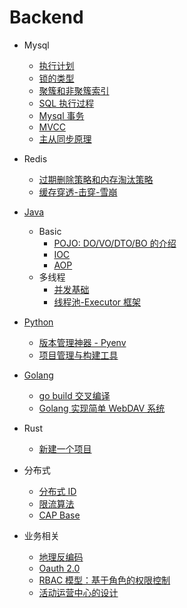 # Backend <!-- {docsify-ignore} -->

- Mysql

  - [执行计划](/Backend/mysql/执行计划.md)
  - [锁的类型](/Backend/mysql/锁的类型.md)
  - [聚簇和非聚簇索引](/Backend/mysql/聚簇和非聚簇索引.md)
  - [SQL 执行过程](/Backend/mysql/SQL执行过程.md)
  - [Mysql 事务](/Backend/mysql/Mysql事务.md)
  - [MVCC](/Backend/mysql/MVCC.md)
  - [主从同步原理](/Backend/mysql/主从同步原理.md)

- Redis

  - [过期删除策略和内存淘汰策略](/Backend/redis/过期删除策略和内存淘汰策略.md)
  - [缓存穿透-击穿-雪崩](/Backend/redis/缓存穿透-击穿-雪崩.md)

- [Java](/Backend/java/README.md)

  - Basic
    - [POJO: DO/VO/DTO/BO 的介绍](/Backend/java/basic/POJO.md)
    - [IOC](/Backend/java/basic/IOC.md)
    - [AOP](/Backend/java/basic/AOP.md)
  - 多线程
    - [并发基础](/Backend/java/multi_thread/并发基础.md)
    - [线程池-Executor 框架](/Backend/java/multi_thread/线程池-Executor框架.md)

- [Python](/Backend/python/README.md)

  - [版本管理神器 - Pyenv](/Backend/python/pyenv.md)
  - [项目管理与构建工具](/Backend/python/项目管理与构建工具.md)

- [Golang](/Backend/go/README.md)

  - [go build 交叉编译](/Backend/go/go-build-交叉编译.md)
  - [Golang 实现简单 WebDAV 系统](/Backend/go/Golang实现简单WebDAV系统.md)

- Rust

  - [新建一个项目](/Backend/rust/新建一个项目.md)

- 分布式

  - [分布式 ID](/Backend/distributed/分布式ID.md)
  - [限流算法](/Backend/distributed/限流算法.md)
  - [CAP Base](/Backend/distributed/CAP_BASE.md)

- 业务相关

  - [地理反编码](/Backend/biz/geo-reverse.md)
  - [Oauth 2.0](/Backend/biz/oauth_2.0.md)
  - [RBAC 模型：基于角色的权限控制](/Backend/biz/RBAC_基于角色的权限控制.md)
  - [活动运营中心的设计](/Backend/biz/operationsActivity/design.md)
